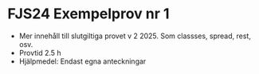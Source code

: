 # FJS24 Exempelprov nr 1

* Mer innehåll till slutgiltiga provet v 2 2025. Som classses, spread, rest, osv.
* Provtid 2.5 h
* Hjälpmedel: Endast egna anteckningar 

